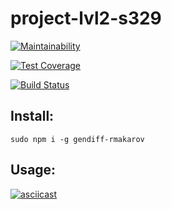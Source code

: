 # project-lvl2-s329

[![Maintainability](https://api.codeclimate.com/v1/badges/09e31973e18e32031013/maintainability)](https://codeclimate.com/github/SmartRW/project-lvl2-s329/maintainability)

[![Test Coverage](https://api.codeclimate.com/v1/badges/09e31973e18e32031013/test_coverage)](https://codeclimate.com/github/SmartRW/project-lvl2-s329/test_coverage)

[![Build Status](https://travis-ci.org/SmartRW/project-lvl2-s329.svg?branch=master)](https://travis-ci.org/SmartRW/project-lvl2-s329)

## Install:

```sudo npm i -g gendiff-rmakarov```

## Usage:

[![asciicast](https://asciinema.org/a/iSVM1hwff6gXtydXEHoGDLbE8.png)](https://asciinema.org/a/iSVM1hwff6gXtydXEHoGDLbE8)
